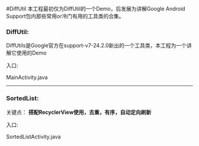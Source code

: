 #DiffUtil
本工程最初仅为DiffUtil的一个Demo，后发展为讲解Google Android Support包内那些常用or冷门有用的工具类的合集。


### DiffUtil:

DiffUtils是Google官方在support-v7-24.2.0新出的一个工具类，本工程为一个讲解它使用的Demo

入口:

MainActivity.java

---

### SortedList:

关键点：
**搭配RecyclerView使用，去重，有序，自动定向刷新**

入口:

SortedListActivity.java

